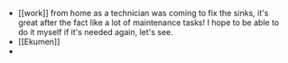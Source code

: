 - [[work]] from home as a technician was coming to fix the sinks, it's great after the fact like a lot of maintenance tasks! I hope to be able to do it myself if it's needed again, let's see.
- [[Ekumen]]
-

